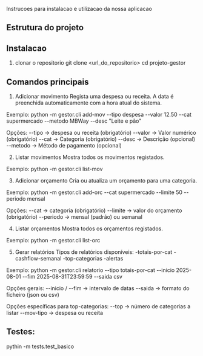 Instrucoes para instalacao e utilizacao da nossa aplicacao

## Estrutura do projeto

## Instalacao
1. clonar o repositorio
git clone <url_do_repositorio>
cd projeto-gestor

## Comandos principais
1. Adicionar movimento
Regista uma despesa ou receita.
A data é preenchida automaticamente com a hora atual do sistema.

Exemplo: python -m gestor.cli add-mov --tipo despesa --valor 12.50 --cat supermercado --metodo MBWay --desc "Leite e pão"

Opções:
--tipo → despesa ou receita (obrigatório)
--valor → Valor numérico (obrigatório)
--cat → Categoria (obrigatório)
--desc → Descrição (opcional)
--metodo → Método de pagamento (opcional)

2. Listar movimentos
Mostra todos os movimentos registados.

Exemplo: python -m gestor.cli list-mov


3. Adicionar orçamento
Cria ou atualiza um orçamento para uma categoria.

Exemplo: python -m gestor.cli add-orc --cat supermercado --limite 50 --periodo mensal

Opções:
--cat → categoria (obrigatório)
--limite → valor do orçamento (obrigatório)
--periodo → mensal (padrão) ou semanal

4. Listar orçamentos
Mostra todos os orçamentos registados.

Exemplo: python -m gestor.cli list-orc

5. Gerar relatórios
Tipos de relatórios disponíveis:
-totais-por-cat
-cashflow-semanal
-top-categorias
-alertas

Exemplo:
python -m gestor.cli relatorio --tipo totais-por-cat --inicio 2025-08-01 --fim 2025-08-31T23:59:59 --saida csv

Opções gerais:
--inicio / --fim → intervalo de datas
--saida → formato do ficheiro (json ou csv)

Opções específicas para top-categorias:
--top → número de categorias a listar
--mov-tipo → despesa ou receita


## Testes:

pythin -m tests.test_basico